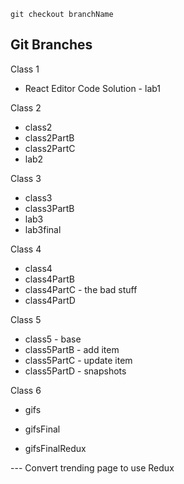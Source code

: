 `git checkout branchName`

## Git Branches

Class 1
- React Editor Code Solution - lab1

Class 2
 - class2
 - class2PartB
 - class2PartC
 - lab2

 Class 3
 - class3
 - class3PartB
 - lab3
 - lab3final

 Class 4
 - class4
 - class4PartB
 - class4PartC - the bad stuff
 - class4PartD

 Class 5 
 - class5 - base
 - class5PartB - add item 
 - class5PartC - update item
 - class5PartD - snapshots

 Class 6
- gifs
- gifsFinal



- gifsFinalRedux

--- Convert trending page to use Redux